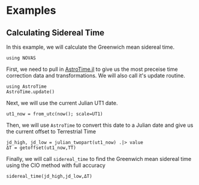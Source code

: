 # Examples

## Calculating Sidereal Time
In this example, we will calculate the Greenwich mean sidereal time.

```@setup sidereal
using NOVAS
```
First, we need to pull in [AstroTime.jl](https://github.com/JuliaAstro/AstroTime.jl) to give us the most preceise time correction data and transformations.
We will also call it's update routine.
```@example sidereal
using AstroTime
AstroTime.update()
```
Next, we will use the current Julian UT1 date.
```@example sidereal
ut1_now = from_utc(now(); scale=UT1)
```
Then, we will use `AstroTime` to convert this date to a Julian date and give us the current offset to Terrestrial Time
```@example sidereal
jd_high, jd_low = julian_twopart(ut1_now) .|> value
ΔT = getoffset(ut1_now,TT)
```
Finally, we will call `sidereal_time` to find the Greenwich mean sidereal time using the CIO method with full accuracy
```@example sidereal
sidereal_time(jd_high,jd_low,ΔT)
```